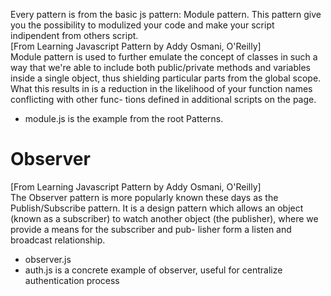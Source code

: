 Every pattern is from the basic js pattern: Module pattern. This pattern give you the possibility to modulized your code and make your script indipendent from others script.<br />
[From Learning Javascript Pattern by Addy Osmani, O'Reilly]<br />
Module pattern is used to further emulate the concept of classes in
such a way that we're able to include both public/private methods and variables inside
a single object, thus shielding particular parts from the global scope. What this results
in is a reduction in the likelihood of your function names conflicting with other func-
tions defined in additional scripts on the page. 

- module.js is the example from the root Patterns.<br />

Observer
========
[From Learning Javascript Pattern by Addy Osmani, O'Reilly]<br />
The Observer pattern is more popularly known these days as the Publish/Subscribe
pattern. It is a design pattern which allows an object (known as a subscriber) to watch
another object (the publisher), where we provide a means for the subscriber and pub-
lisher form a listen and broadcast relationship.

- observer.js 
- auth.js is a concrete example of observer, useful for centralize authentication process
